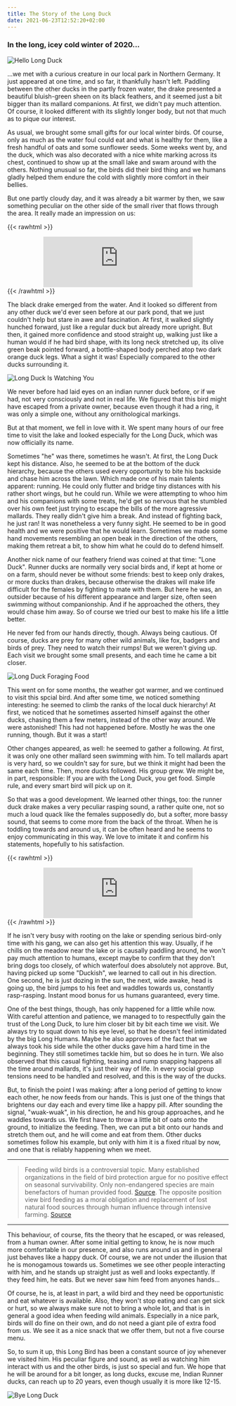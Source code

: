 ```yaml
---
title: The Story of the Long Duck
date: 2021-06-23T12:52:20+02:00
---
```


### In the long, icey cold winter of 2020...

![Hello Long Duck](../images/ld1.jpg)

...we met with a curious creature in our local park in Northern Germany. It just appeared at one time, and so far, it thankfully hasn't left. Paddling between the other ducks in the partly frozen water, the drake presented a beautiful bluish-green sheen on its black feathers, and it seemed just a bit bigger than its mallard companions. At first, we didn't pay much attention. Of course, it looked different with its slightly longer body, but not that much as to pique our interest. 

As usual, we brought some small gifts for our local winter birds. Of course, only as much as the water foul could eat and what is healthy for them, like a fresh handful of oats and some sunflower seeds. 
Some weeks went by, and the duck, which was also decorated with a nice white marking across its chest, continued to show up at the small lake and swam around with the others. Nothing unusual so far, the birds did their bird thing and we humans gladly helped them endure the cold with slightly more comfort in their bellies. 

But one partly cloudy day, and it was already a bit warmer by then, we saw something peculiar on the other side of the small river that flows through the area. It really made an impression on us:

{{< rawhtml >}}
<center>
<iframe src='https://www.xeno-canto.org/658850/embed?simple=1' scrolling='no' frameborder='0' width='340' height='115'></iframe>
</center>
{{< /rawhtml >}}

The black drake emerged from the water. And it looked so different from any other duck we'd ever seen before at our park pond, that we just couldn't help but stare in awe and fascination. At first, it walked slightly hunched forward, just like a regular duck but already more upright. But then, it gained more confidence and stood straight up, walking just like a human would if he had bird shape, with its long neck stretched up, its olive green beak pointed forward, a bottle-shaped body perched atop two dark orange duck legs. What a sight it was! Especially compared to the other ducks surrounding it.

![Long Duck Is Watching You](../images/ld2.jpg)

We never before had laid eyes on an indian runner duck before, or if we had, not very consciously and not in real life. We figured that this bird might have escaped from a private owner, because even though it had a ring, it was only a simple one, without any ornithological markings. 

But at that moment, we fell in love with it. We spent many hours of our free time to visit the lake and looked especially for the Long Duck, which was now officially its name.

Sometimes "he" was there, sometimes he wasn't. At first, the Long Duck kept his distance. Also, he seemed to be at the bottom of the duck hierarchy, because the others used every opportunity to bite his backside and chase him across the lawn. Which made one of his main talents apparent: running. He could only flutter and bridge tiny distances with his rather short wings, but he could run. While we were attempting to whoo him and his companions with some treats, he'd get so nervous that he stumbled over his own feet just trying to escape the bills of the more agressive mallards. They really didn't give him a break. And instead of fighting back, he just ran! It was nonetheless a very funny sight. He seemed to be in good health and we were positive that he would learn. Sometimes we made some hand movements resembling an open beak in the direction of the others, making them retreat a bit, to show him what he could do to defend himself.

Another nick name of our feathery friend was coined at that time: "Lone Duck". Runner ducks are normally very social birds and, if kept at home or on a farm, should never be without some friends: best to keep only drakes, or more ducks than drakes, because otherwise the drakes will make life difficult for the females by fighting to mate with them.
But here he was, an outsider because of his different appearance and larger size, often seen swimming without companionship. And if he approached the others, they would chase him away. So of course we tried our best to make his life a little better.

He never fed from our hands directly, though. Always being cautious. Of course, ducks are prey for many other wild animals, like fox, badgers and birds of prey. They need to watch their rumps! But we weren't giving up. Each visit we brought some small presents, and each time he came a bit closer. 

![Long Duck Foraging Food](../images/ld3.jpg)

This went on for some months, the weather got warmer, and we continued to visit this spcial bird. And after some time, we noticed something interesting: he seemed to climb the ranks of the local duck hierarchy! At first, we noticed that he sometimes asserted himself against the other ducks, chasing them a few meters, instead of the other way around. We were astonished! This had not happened before. Mostly he was the one running, though. But it was a start!

Other changes appeared, as well: he seemed to gather a following. At first, it was only one other mallard seen swimming with him. To tell mallards apart is very hard, so we couldn't say for sure, but we think it might had been the same each time. Then, more ducks followed. His group grew. We might be, in part, responsible: If you are with the Long Duck, you get food. Simple rule, and every smart bird will pick up on it.


So that was a good development. We learned other things, too: the runner duck drake makes a very peculiar rasping sound, a rather quite one, not so much a loud quack like the females supposedly do, but a softer, more bassy sound, that seems to come more from the back of the throat. When he is toddling towards and around us, it can be often heard and he seems to enjoy communicating in this way. We love to imitate it and confirm his statements, hopefully to his satisfaction.


{{< rawhtml >}}
<center>
<iframe src='https://www.xeno-canto.org/658853/embed?simple=1' scrolling='no' frameborder='0' width='340' height='115'></iframe>
</center>
{{< /rawhtml >}}

If he isn't very busy with rooting on the lake or spending serious bird-only time with his gang, we can also get his attention this way. Usually, if he chills on the meadow near the lake or is causally paddling around, he won't pay much attention to humans, except maybe to confirm that they don't bring dogs too closely, of which waterfoul does absolutely not approve. But, having picked up some "Duckish", we learned to call out in his direction. One second, he is just dozing in the sun, the next, wide awake, head is going up, the bird jumps to his feet and waddles towards us, constantly rasp-rasping. Instant mood bonus for us humans guaranteed, every time.

One of the best things, though, has only happened for a little while now. With careful attention and patience, we managed to to respectfully gain the trust of the Long Duck, to lure him closer bit by bit each time we visit. We always try to squat down to his eye level, so that he doesn't feel intimidated by the big Long Humans. Maybe he also approves of the fact that we always took his side while the other ducks gave him a hard time in the beginning. They still sometimes tackle him, but so does he in turn. We also observed that this casual fighting, teasing and rump snapping happens all the time around mallards, it's just their way of life. In every social group tensions need to be handled and resolved, and this is the way of the ducks. 

But, to finish the point I was making: after a long period of getting to know each other, he now feeds from our hands. This is just one of the things that brightens our day each and every time like a happy pill. After sounding the signal, "wuak-wuak", in his direction, he and his group approaches, and he waddles towards us. We first have to throw a little bit of oats onto the ground, to initialize the feeding. Then, we can put a bit onto our hands and stretch them out, and he will come and eat from them. Other ducks sometimes follow his example, but only with him it is a fixed ritual by now, and one that is reliably happening when we meet.

---

> Feeding wild birds is a controversial topic. Many established organizations in the field of bird protection argue for no positive effect on seasonal survivability. Only non-endangered species are main benefactors of human provided food. [Source](https://www.nabu.de/tiere-und-pflanzen/voegel/helfen/06331.html). The opposite position view bird feeding as a moral obligation and replacement of lost natural food sources through human influence through intensive farming. [Source](https://www.amazon.de/-/en/Peter-Berthold/dp/3440156931)

---

This behaviour, of course, fits the theory that he escaped, or was released, from a human owner. After some initial getting to know, he is now much more comfortable in our presence, and also runs around us and in general just behaves like a happy duck.
Of course, we are not under the illusion that he is monogamous towards us. Sometimes we see other people interacting with him, and he stands up straight just as well and looks expectantly. If they feed him, he eats. But we never saw him feed from anyones hands...

Of course, he is, at least in part, a wild bird and they need be opportunistic and eat whatever is available. Also, they won't stop eating and can get sick or hurt, so we always make sure not to bring a whole lot, and that is in general a good idea when feeding wild animals. Especially in a nice park, birds will do fine on their own, and do not need a giant pile of extra food from us. We see it as a nice snack that we offer them, but not a five course menu.



So, to sum it up, this Long Bird has been a constant source of joy whenever we visited him. His peculiar figure and sound, as well as watching him interact with us and the other birds, is just so special and fun. We hope that he will be around for a bit longer, as long ducks, excuse me, Indian Runner ducks, can reach up to 20 years, even though usually it is more like 12-15.

![Bye Long Duck](../images/ld4.jpg)
